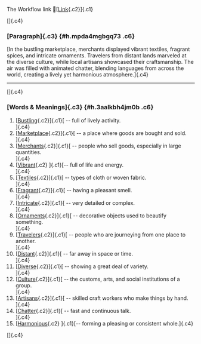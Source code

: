 The Workflow link
👏[[Link](https://www.google.com/url?q=http://www.google.com&sa=D&source=editors&ust=1759587731541721&usg=AOvVaw3L1Mo8uKTxe0T8mQQUUwFy){.c2}]{.c1}

[]{.c4}

### [Paragraph]{.c3} {#h.mpda4mgbgq73 .c6}

[In the bustling marketplace, merchants displayed vibrant textiles,
fragrant spices, and intricate ornaments. Travelers from distant lands
marveled at the diverse culture, while local artisans showcased their
craftsmanship. The air was filled with animated chatter, blending
languages from across the world, creating a lively yet harmonious
atmosphere.]{.c4}

------------------------------------------------------------------------

[]{.c4}

### [Words & Meanings]{.c3} {#h.3aalkbh4jm0b .c6}

1.  [[Bustling](https://www.google.com/url?q=http://www.google.com&sa=D&source=editors&ust=1759587731542468&usg=AOvVaw0i_lox7JwPdb7wlyixlrB1){.c2}]{.c1}[ --
    full of lively activity.\
    ]{.c4}
2.  [[Marketplace](https://www.google.com/url?q=http://www.google.com&sa=D&source=editors&ust=1759587731542605&usg=AOvVaw0lGC6bsykiPWQPatZfw3r-){.c2}]{.c1}[ --
    a place where goods are bought and sold.\
    ]{.c4}
3.  [[Merchants](https://www.google.com/url?q=http://www.google.com&sa=D&source=editors&ust=1759587731542751&usg=AOvVaw0rsF0p81uJYMPJpVP2rOpf){.c2}]{.c1}[ --
    people who sell goods, especially in large quantities.\
    ]{.c4}
4.  [[Vibrant](https://www.google.com/url?q=http://www.google.com&sa=D&source=editors&ust=1759587731542885&usg=AOvVaw2mpsOhdvfh9GW5eDl-QmAg){.c2}
    ]{.c1}[-- full of life and energy.\
    ]{.c4}
5.  [[Textiles](https://www.google.com/url?q=http://www.google.com&sa=D&source=editors&ust=1759587731542993&usg=AOvVaw0qeUybx1D-7I40r-K1aKTQ){.c2}]{.c1}[ --
    types of cloth or woven fabric.\
    ]{.c4}
6.  [[Fragrant](https://www.google.com/url?q=http://www.google.com&sa=D&source=editors&ust=1759587731543106&usg=AOvVaw2I6uqBsHQWX9ieR5BOu2BF){.c2}]{.c1}[ --
    having a pleasant smell.\
    ]{.c4}
7.  [[Intricate](https://www.google.com/url?q=http://www.google.com&sa=D&source=editors&ust=1759587731543228&usg=AOvVaw3eScRzCDMiMnpeAE6x8TBF){.c2}]{.c1}[ --
    very detailed or complex.\
    ]{.c4}
8.  [[Ornaments](https://www.google.com/url?q=http://www.google.com&sa=D&source=editors&ust=1759587731543333&usg=AOvVaw3HSyNik9rFRyL5CCSZb1zB){.c2}]{.c1}[ --
    decorative objects used to beautify something.\
    ]{.c4}
9.  [[Travelers](https://www.google.com/url?q=http://www.google.com&sa=D&source=editors&ust=1759587731543455&usg=AOvVaw075gGzHk_84tZYN8Q7euKb){.c2}]{.c1}[ --
    people who are journeying from one place to another.\
    ]{.c4}
10. [[Distant](https://www.google.com/url?q=http://www.google.com&sa=D&source=editors&ust=1759587731543580&usg=AOvVaw0wLvd93LivQVdMZRFK86hw){.c2}]{.c1}[ --
    far away in space or time.\
    ]{.c4}
11. [[Diverse](https://www.google.com/url?q=http://www.google.com&sa=D&source=editors&ust=1759587731543684&usg=AOvVaw3q8dD8nb6_5z3WT2KJU6j8){.c2}]{.c1}[ --
    showing a great deal of variety.\
    ]{.c4}
12. [[Culture](https://www.google.com/url?q=http://www.google.com&sa=D&source=editors&ust=1759587731543795&usg=AOvVaw1zPVBsL_T6pn9XH0Cuv49j){.c2}]{.c1}[ --
    the customs, arts, and social institutions of a group.\
    ]{.c4}
13. [[Artisans](https://www.google.com/url?q=http://www.google.com&sa=D&source=editors&ust=1759587731543929&usg=AOvVaw1K3femT8eY0-M_Ab5K0_0X){.c2}]{.c1}[ --
    skilled craft workers who make things by hand.\
    ]{.c4}
14. [[Chatter](https://www.google.com/url?q=http://www.google.com&sa=D&source=editors&ust=1759587731544087&usg=AOvVaw2Kf07rhyE_C4LDqNVaIHjE){.c2}]{.c1}[ --
    fast and continuous talk.\
    ]{.c4}
15. [[Harmonious](https://www.google.com/url?q=http://www.google.com&sa=D&source=editors&ust=1759587731544209&usg=AOvVaw1gJjfREKKdp2sgHygzh_yU){.c2}
    ]{.c1}[-- forming a pleasing or consistent whole.]{.c4}

[]{.c4}
